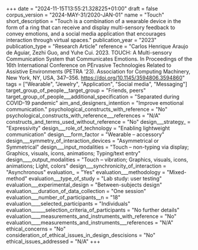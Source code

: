 +++
date = "2024-11-15T13:55:21.328225+01:00"
draft = false
corpus_version = "2024-MAY-31/2020-JAN-01"
name = "Touch"
short_description = "Touch is a combination of a wearable device in the form of a ring that can receive and display multi-sensory feedback to convey emotions, and a social media application that encourages interaction through virtual spaces."
publication_year = "2023"
publication_type = "Research Article"
reference = "Carlos Henrique Araujo de Aguiar, Zezhi Guo, and Yuhe Cui. 2023. TOUCH: A Multi-sensory Communication System that Communicates Emotions. In Proceedings of the 16th International Conference on PErvasive Technologies Related to Assistive Environments (PETRA '23). Association for Computing Machinery, New York, NY, USA, 347–356. https://doi.org/10.1145/3594806.3594860"
tags = ["Wearable", "Jewelry", "Application", "Social media", "Messaging"]
target_group_of_people__target_group = "Friends, peers"
target_group_of_people___additional_specification = "Separated during COVID-19 pandemic"
aim_and_designers_intention = "Improve emotional communication."
psychological_constructs_with_reference = "No"
psychological_constructs_with_reference___references = "N/A"
constructs_and_terms_used_without_reference = "No"
design___strategy_ = "Expressivity"
design___role_of_technology = "Enabling lightweight communication"
design___form_factor = "Wearable – accessory"
design___symmetry_of_interaction_devices = "Asymmetrical or Symmetrical"
design___input_modalities = "Touch – non-typing via display; Graphics, visuals, icons, animations; Typing/text entry"
design____output_modalities = "Touch – vibration; Graphics, visuals, icons, animations; Light, colors"
design___synchronicity_of_interaction = "Asynchronous"
evaluation_ = "Yes"
evaluation___methodology = "Mixed-method"
evaluation___type_of_study = "Lab study: user testing"
evaluation___experimental_design = "Between-subjects design"
evaluation___duration_of_data_collection = "One session"
evaluation___number_of_participants__n = "18"
evaluation____selected_participants = "Individuals"
evaluation______selection_criteria_of_participants = "No further details"
evaluation____measurements_and_instruments_with_reference = "No"
evaluation____measurements_and_instruments___references = "N/A"
ethical_concerns = "No"
consideration_of_ethical_issues_in_design_descisions = "No"
ethical_issues_addressed = "N/A"
+++
